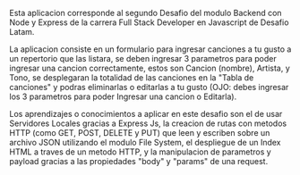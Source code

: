 Esta aplicacion corresponde al segundo Desafio del modulo Backend con Node y Express de la carrera Full Stack Developer en Javascript de Desafio Latam.

La aplicacion consiste en un formulario para ingresar canciones a tu gusto a un repertorio que las listara, se deben ingresar 3 parametros para poder ingresar una cancion correctamente, estos son Cancion (nombre), Artista, y Tono, se desplegaran la totalidad de las canciones en la "Tabla de canciones" y podras eliminarlas o editarlas a tu gusto (OJO: debes ingresar los 3 parametros para poder Ingresar una cancion o Editarla).

Los aprendizajes o conocimientos a aplicar en este desafio son el de usar Servidores Locales gracias a Express Js, la creacion de rutas con metodos HTTP (como GET, POST, DELETE y PUT) que leen y escriben sobre un archivo JSON utilizando el modulo File System, el despliegue de un Index HTML a traves de un metodo HTTP, y la manipulacion de parametros y payload gracias a las propiedades "body" y "params" de una request.
